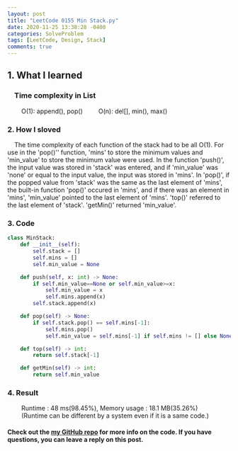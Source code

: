 ```yaml
---
layout: post
title: "LeetCode 0155 Min Stack.py"
date: 2020-11-25 13:38:28 -0400
categories: SolveProblem
tags: [LeetCode, Design, Stack]
comments: true
---
```


## 1. What I learned
### &nbsp;&nbsp;&nbsp;&nbsp;Time complexity in List
&nbsp;&nbsp;&nbsp;&nbsp;&nbsp;&nbsp;&nbsp;&nbsp;O(1): append(), pop()
&nbsp;&nbsp;&nbsp;&nbsp;&nbsp;&nbsp;&nbsp;&nbsp;O(n): del[], min(), max()

### 2. How I sloved
&nbsp;&nbsp;&nbsp;&nbsp;The time complexity of each function of the stack had to be all O(1). For use in the 'pop()'' function, 'mins' to store the minimum values and 'min_value' to store the minimum value were used. In the function 'push()', the input value was stored in 'stack' was entered, and if 'min_value' was 'none' or equal to the input value, the input was stored in 'mins'. In 'pop()', if the popped value from 'stack' was the same as the last element of 'mins', the built-in function 'pop()' occured in 'mins', and if there was an element in 'mins', 'min_value' pointed to the last element of 'mins'. 'top()' referred to the last element of 'stack'. 'getMin()' returned 'min_value'.  

### 3. Code
```python
class MinStack:
    def __init__(self):
        self.stack = []
        self.mins = []
        self.min_value = None

    def push(self, x: int) -> None:
        if self.min_value==None or self.min_value>=x:
            self.min_value = x
            self.mins.append(x)
        self.stack.append(x)

    def pop(self) -> None:
        if self.stack.pop() == self.mins[-1]:
            self.mins.pop()
            self.min_value = self.mins[-1] if self.mins != [] else None

    def top(self) -> int:
        return self.stack[-1]

    def getMin(self) -> int:
        return self.min_value
```

### 4. Result
&nbsp;&nbsp;&nbsp;&nbsp;&nbsp;&nbsp;&nbsp;&nbsp;Runtime : 48 ms(98.45%), Memory usage : 18.1 MB(35.26%)  
&nbsp;&nbsp;&nbsp;&nbsp;&nbsp;&nbsp;&nbsp;&nbsp;(Runtime can be different by a system even if it is a same code.)

#### Check out the [my GitHub repo][hyuk-gh] for more info on the code. If you have questions, you can leave a reply on this post.
[hyuk-gh]:   https://github.com/dlgur1994/StudyAlgorithms
